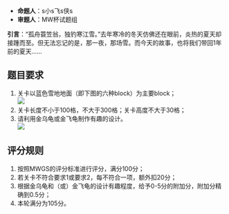 - **命题人**：s小s飞s侠s
- **审题人**：MW杯试题组

**引言**：“孤舟蓑笠翁，独钓寒江雪。”去年寒冷的冬天仿佛还在眼前，炎热的夏天却接踵而至。但无法忘记的是，那一夜，那场雪。而今天的故事，也将我们带回1年前的夏天......

## 题目要求

1. 关卡以蓝色雪地地面（即下图的六种block）为主要block；
    <br><img src="/images/image42.png" />
2. 关卡长度不小于100格，不大于300格；关卡高度不大于30格；
3. 请利用金乌龟或金飞龟制作有趣的设计。
    <br><img src="/images/image43.png" />

## 评分规则

1. 按照MWGS的评分标准进行评分，满分100分；
2. 若关卡不符合要求1或要求2，每不符合一项，额外扣20分；
3. 根据金乌龟和（或）金飞龟的设计有趣程度，给予0-5分的附加分，附加分精确到0.5分；
4. 本轮满分为105分。